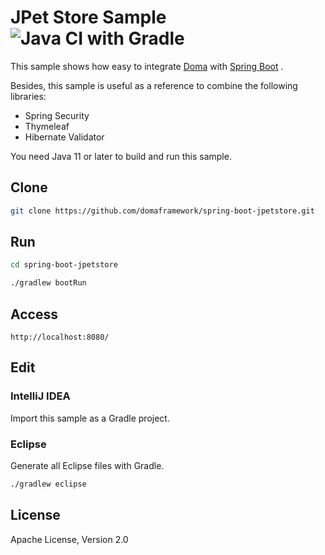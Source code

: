 JPet Store Sample ![Java CI with Gradle](https://github.com/domaframework/spring-boot-jpetstore/workflows/Java%20CI%20with%20Gradle/badge.svg)
========================================

This sample shows how easy to integrate [Doma][doma] with  [Spring Boot][spring-boot] .

Besides, this sample is useful as a reference to combine the following libraries:

- Spring Security 
- Thymeleaf
- Hibernate Validator

You need Java 11 or later to build and run this sample.

Clone
--------

```sh
git clone https://github.com/domaframework/spring-boot-jpetstore.git
```

Run
--------

```sh
cd spring-boot-jpetstore
```

```sh
./gradlew bootRun
```

Access
--------

```
http://localhost:8080/
```

Edit
--------

### IntelliJ IDEA

Import this sample as a Gradle project.

### Eclipse

Generate all Eclipse files with Gradle.

```sh
./gradlew eclipse
```

License
-------

Apache License, Version 2.0

[doma]: https://github.com/domaframework/doma
[spring-boot]: https://github.com/spring-projects/spring-boot

